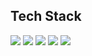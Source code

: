 Tech Stack
-----------------
<img src="https://img.shields.io/badge/HTML5-E34F26?style=flat-square&logo=HTML5&logoColor=white" /> <img src="https://img.shields.io/badge/CSS3-0054FF?style=flat-square&logo=CSS3&logoColor=white" /> <img src="https://img.shields.io/badge/JavaScript-FFE400?style=flat-square&logo=JavaScript&logoColor=black" /> <img src="https://img.shields.io/badge/Android Studio-9FC93C?style=flat-square&logo=Android&logoColor=white" /> <img src="https://img.shields.io/badge/Python-A566FF?style=flat-square&logo=Python&logoColor=white" />
